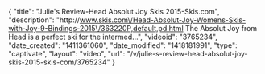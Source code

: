 {
    "title": "Julie's Review-Head Absolut Joy Skis 2015-Skis.com",
    "description": "http:\/\/www.skis.com\/Head-Absolut-Joy-Womens-Skis-with-Joy-9-Bindings-2015\/363220P,default,pd.html The Absolut Joy from Head is a perfect ski for the intermed...",
    "videoid": "3765234",
    "date_created": "1411361060",
    "date_modified": "1418181991",
    "type": "captivate",
    "layout": "video",
    "url": "\/v\/julie-s-review-head-absolut-joy-skis-2015-skis-com\/3765234"
}